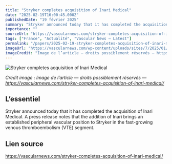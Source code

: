 ```yaml
---
title: "Stryker completes acquisition of Inari Medical"
date: "2025-02-19T16:00:45.000Z"
publishedDate: "19 février 2025"
summary: "Stryker announced today that it has completed the acquisition of Inari Medical. A press release notes that the addition of Inari brings an established peripheral vascular position to Stryker in the fast-growing venous thromboembolism (VTE) segment."
importance: ""
sourceUrl: "https://vascularnews.com/stryker-completes-acquisition-of-inari-medical/"
tags: ["France", "Actualité", "Vascular News — Latest"]
permalink: "/papers/2025-02-19-stryker-completes-acquisition-of-inari-medical"
imageUrl: "https://vascularnews.com/wp-content/uploads/sites/7/2025/01/Stryker-logo-web.png"
imageCredit: "Image de l’article — droits possiblement réservés — https://vascularnews.com/stryker-completes-acquisition-of-inari-medical/"
---
```


![Stryker completes acquisition of Inari Medical](https://vascularnews.com/wp-content/uploads/sites/7/2025/01/Stryker-logo-web.png)

*Crédit image : Image de l’article — droits possiblement réservés — https://vascularnews.com/stryker-completes-acquisition-of-inari-medical/*

## L’essentiel

Stryker announced today that it has completed the acquisition of Inari Medical. A press release notes that the addition of Inari brings an established peripheral vascular position to Stryker in the fast-growing venous thromboembolism (VTE) segment.

## Lien source

https://vascularnews.com/stryker-completes-acquisition-of-inari-medical/

